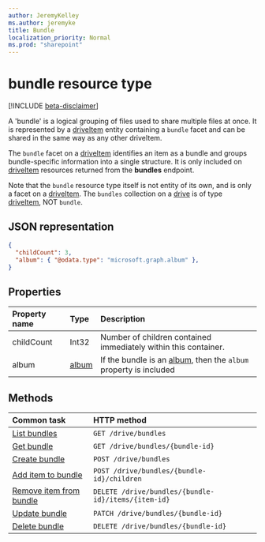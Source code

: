 ```yaml
---
author: JeremyKelley
ms.author: jeremyke
title: Bundle
localization_priority: Normal
ms.prod: "sharepoint"
---
```

# bundle resource type

[!INCLUDE [beta-disclaimer](../../includes/beta-disclaimer.md)]

A 'bundle' is a logical grouping of files used to share multiple files at once. It is represented by a [driveItem][] entity containing a `bundle` facet and can be shared in the same way as any other driveItem.

The `bundle` facet on a [driveItem][] identifies an item as a bundle and groups bundle-specific information into a single structure. It is only included on [driveItem][] resources returned from the **bundles** endpoint.

Note that the `bundle` resource type itself is not entity of its own, and is only a facet on a [driveItem][]. The `bundles` collection on a [drive][] is of type [driveItem][], NOT `bundle`.

## JSON representation

<!-- { "blockType": "resource", "@odata.type": "microsoft.graph.bundle" } -->
```json
{
  "childCount": 3,
  "album": { "@odata.type": "microsoft.graph.album" },
}
```

## Properties

| Property name | Type      | Description
|:--------------|:----------|:------------------------------------------------
| childCount    | Int32     | Number of children contained immediately within this container.
| album         | [album][] | If the bundle is an [album][], then the `album` property is included

## Methods

|                        Common task                         |         HTTP method                                 |
| :--------------------------------------------------------- | :-------------------------------------------------- |
| [List bundles][bundle-list]                                | `GET /drive/bundles`                                |
| [Get bundle][bundle-get]                                   | `GET /drive/bundles/{bundle-id}`                    |
| [Create bundle][bundle-create]                             | `POST /drive/bundles`                               |
| [Add item to bundle][bundle-add-item]                      | `POST /drive/bundles/{bundle-id}/children`          |
| [Remove item from bundle][bundle-remove-item]              | `DELETE /drive/bundles/{bundle-id}/items/{item-id}` |
| [Update bundle][bundle-update]                             | `PATCH /drive/bundles/{bundle-id}`                  |
| [Delete bundle][bundle-delete]                             | `DELETE /drive/bundles/{bundle-id}`                 |

[album]: album.md
[drive]: drive.md
[driveItem]: driveItem.md

[bundle-list]: ../api/bundle-list.md
[bundle-get]: ../api/bundle-get.md
[bundle-create]: ../api/bundle-create.md
[bundle-add-item]: ../api/bundle-addItem.md
[bundle-remove-item]: ../api/bundle-removeItem.md
[bundle-update]: ../api/bundle-update.md
[bundle-delete]: ../api/bundle-delete.md

